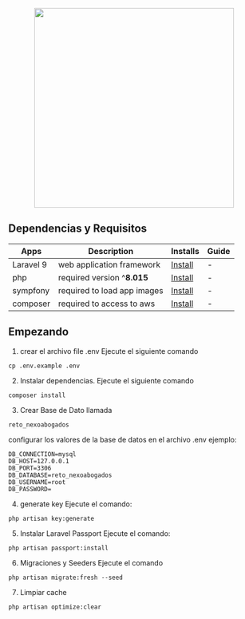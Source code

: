 <p align="center"><a href="https://laravel.com" target="_blank"><img src="https://raw.githubusercontent.com/laravel/art/master/logo-lockup/5%20SVG/2%20CMYK/1%20Full%20Color/laravel-logolockup-cmyk-red.svg" width="400"></a></p>

## Dependencias y Requisitos

| Apps      | Description                 | Installs                                               | Guide |
| --------- | --------------------------- | ------------------------------------------------------ | ----- |
| Laravel 9 | web application framework   | [Install](https://laravel.com/docs/9.x)                | -     |
| php       | required version ^**8.015** | [Install](https://www.apachefriends.org/download.html) | -     |
| sympfony  | required to load app images | [Install](https://symfony.com/download)                | -     |
| composer  | required to access to aws   | [Install](https://getcomposer.org/download/)           | -     |

## Empezando

1. crear el archivo file .env
   Ejecute el siguiente comando

```
cp .env.example .env
```

2. Instalar dependencias. Ejecute el siguiente comando

```
composer install
```

3. Crear Base de Dato llamada

```
reto_nexoabogados
```

configurar los valores de la base de datos en el archivo .env
ejemplo:

```
DB_CONNECTION=mysql
DB_HOST=127.0.0.1
DB_PORT=3306
DB_DATABASE=reto_nexoabogados
DB_USERNAME=root
DB_PASSWORD=
```

4. generate key
   Ejecute el comando:

```
php artisan key:generate
```

5. Instalar Laravel Passport
   Ejecute el comando:

```
php artisan passport:install
```

6. Migraciones y Seeders
   Ejecute el comando

```
php artisan migrate:fresh --seed
```

7. Limpiar cache

```
php artisan optimize:clear
```
